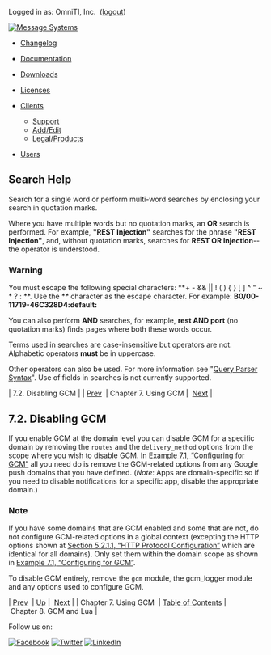 Logged in as: OmniTI, Inc.  ([logout](https://support.messagesystems.com/logout.php))

[![Message Systems](https://support.messagesystems.com/images/ms-white205.png)](https://support.messagesystems.com/start.php) 

*   [Changelog](https://support.messagesystems.com/start.php?show=changelog)
*   [Documentation](https://support.messagesystems.com/docs/)
*   [Downloads](https://support.messagesystems.com/start.php)

*   [Licenses](https://support.messagesystems.com/license_summary.php)
*   <a href="">Clients</a>
    *   [Support](https://support.messagesystems.com/cs.php)
    *   [Add/Edit](https://support.messagesystems.com/edit_client.php)
    *   [Legal/Products](https://support.messagesystems.com/edit_products.php)
*   [Users](https://support.messagesystems.com/edit_customer.php)

## Search Help

Search for a single word or perform multi-word searches by enclosing your search in quotation marks.

Where you have multiple words but no quotation marks, an **OR** search is performed. For example, **"REST Injection"** searches for the phrase **"REST Injection"**, and, without quotation marks, searches for **REST OR Injection**--the operator is understood.

### Warning

You must escape the following special characters: **+ - && || ! ( ) { } [ ] ^ " ~ * ? : \**. Use the **\** character as the escape character. For example: **B0/00-11719-46C328D4\:default\:**

You can also perform **AND** searches, for example, **rest AND port** (no quotation marks) finds pages where both these words occur.

Terms used in searches are case-insensitive but operators are not. Alphabetic operators **must** be in uppercase.

Other operators can also be used. For more information see "[Query Parser Syntax](https://lucene.apache.org/core/old_versioned_docs/versions/3_0_0/queryparsersyntax.html)". Use of fields in searches is not currently supported.

| 7.2. Disabling GCM |
| [Prev](push.gcm.using.php)  | Chapter 7. Using GCM |  [Next](push.gcm.lua.php) |

## 7.2. Disabling GCM

If you enable GCM at the domain level you can disable GCM for a specific domain by removing the `routes` and the `delivery_method` options from the scope where you wish to disable GCM. In [Example 7.1, “Configuring for GCM”](push.gcm.using.php#push.gcm.configuring.gcm "Example 7.1. Configuring for GCM") all you need do is remove the GCM-related options from any Google push domains that you have defined. (*Note*: Apps are domain-specific so if you need to disable notifications for a specific app, disable the appropriate domain.)

### Note

If you have some domains that are GCM enabled and some that are not, do not configure GCM-related options in a global context (excepting the HTTP options shown at [Section 5.2.1.1, “HTTP Protocol Configuration”](push.gcm.other.options.php#push.gcm.http.options "5.2.1.1. HTTP Protocol Configuration") which are identical for all domains). Only set them within the domain scope as shown in [Example 7.1, “Configuring for GCM”](push.gcm.using.php#push.gcm.configuring.gcm "Example 7.1. Configuring for GCM").

To disable GCM entirely, remove the `gcm` module, the gcm_logger module and any options used to configure GCM.

| [Prev](push.gcm.using.php)  | [Up](push.gcm.using.php) |  [Next](push.gcm.lua.php) |
| Chapter 7. Using GCM  | [Table of Contents](index.php) |  Chapter 8. GCM and Lua |

Follow us on:

[![Facebook](https://support.messagesystems.com/images/icon-facebook.png)](http://www.facebook.com/messagesystems) [![Twitter](https://support.messagesystems.com/images/icon-twitter.png)](http://twitter.com/#!/MessageSystems) [![LinkedIn](https://support.messagesystems.com/images/icon-linkedin.png)](http://www.linkedin.com/company/message-systems)